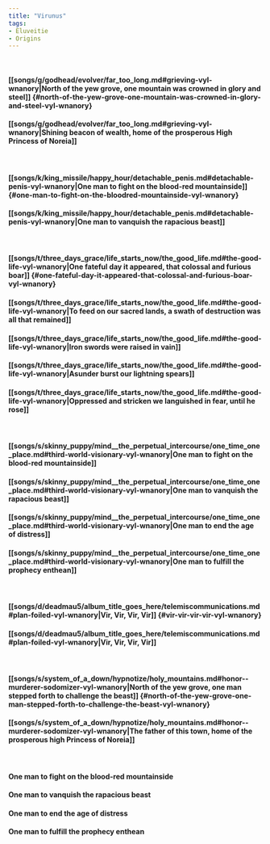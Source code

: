 ```yaml
---
title: "Virunus"
tags:
- Eluveitie
- Origins
---
```

&nbsp;
#### [[songs/g/godhead/evolver/far_too_long.md#grieving-vyl-wnanory|North of the yew grove, one mountain was crowned in glory and steel]] {#north-of-the-yew-grove-one-mountain-was-crowned-in-glory-and-steel-vyl-wnanory}
#### [[songs/g/godhead/evolver/far_too_long.md#grieving-vyl-wnanory|Shining beacon of wealth, home of the prosperous High Princess of Noreia]]
&nbsp;
#### [[songs/k/king_missile/happy_hour/detachable_penis.md#detachable-penis-vyl-wnanory|One man to fight on the blood-red mountainside]] {#one-man-to-fight-on-the-bloodred-mountainside-vyl-wnanory}
#### [[songs/k/king_missile/happy_hour/detachable_penis.md#detachable-penis-vyl-wnanory|One man to vanquish the rapacious beast]]
&nbsp;
#### [[songs/t/three_days_grace/life_starts_now/the_good_life.md#the-good-life-vyl-wnanory|One fateful day it appeared, that colossal and furious boar]] {#one-fateful-day-it-appeared-that-colossal-and-furious-boar-vyl-wnanory}
#### [[songs/t/three_days_grace/life_starts_now/the_good_life.md#the-good-life-vyl-wnanory|To feed on our sacred lands, a swath of destruction was all that remained]]
#### [[songs/t/three_days_grace/life_starts_now/the_good_life.md#the-good-life-vyl-wnanory|Iron swords were raised in vain]]
#### [[songs/t/three_days_grace/life_starts_now/the_good_life.md#the-good-life-vyl-wnanory|Asunder burst our lightning spears]]
#### [[songs/t/three_days_grace/life_starts_now/the_good_life.md#the-good-life-vyl-wnanory|Oppressed and stricken we languished in fear, until he rose]]
&nbsp;
#### [[songs/s/skinny_puppy/mind__the_perpetual_intercourse/one_time_one_place.md#third-world-visionary-vyl-wnanory|One man to fight on the blood-red mountainside]]
#### [[songs/s/skinny_puppy/mind__the_perpetual_intercourse/one_time_one_place.md#third-world-visionary-vyl-wnanory|One man to vanquish the rapacious beast]]
#### [[songs/s/skinny_puppy/mind__the_perpetual_intercourse/one_time_one_place.md#third-world-visionary-vyl-wnanory|One man to end the age of distress]]
#### [[songs/s/skinny_puppy/mind__the_perpetual_intercourse/one_time_one_place.md#third-world-visionary-vyl-wnanory|One man to fulfill the prophecy enthean]]
&nbsp;
#### [[songs/d/deadmau5/album_title_goes_here/telemiscommunications.md#plan-foiled-vyl-wnanory|Vir, Vir, Vir, Vir]] {#vir-vir-vir-vir-vyl-wnanory}
#### [[songs/d/deadmau5/album_title_goes_here/telemiscommunications.md#plan-foiled-vyl-wnanory|Vir, Vir, Vir, Vir]]
&nbsp;
#### [[songs/s/system_of_a_down/hypnotize/holy_mountains.md#honor--murderer-sodomizer-vyl-wnanory|North of the yew grove, one man stepped forth to challenge the beast]] {#north-of-the-yew-grove-one-man-stepped-forth-to-challenge-the-beast-vyl-wnanory}
#### [[songs/s/system_of_a_down/hypnotize/holy_mountains.md#honor--murderer-sodomizer-vyl-wnanory|The father of this town, home of the prosperous high Princess of Noreia]]
&nbsp;
#### One man to fight on the blood-red mountainside
#### One man to vanquish the rapacious beast
#### One man to end the age of distress
#### One man to fulfill the prophecy enthean
